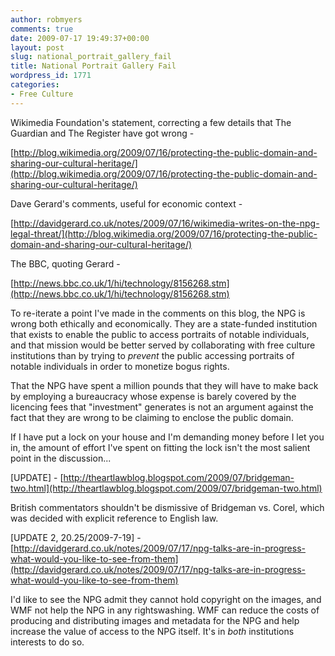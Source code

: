 ```yaml
---
author: robmyers
comments: true
date: 2009-07-17 19:49:37+00:00
layout: post
slug: national_portrait_gallery_fail
title: National Portrait Gallery Fail
wordpress_id: 1771
categories:
- Free Culture
---
```


Wikimedia Foundation's statement, correcting a few details that The Guardian and The Register have got wrong -  
  
[http://blog.wikimedia.org/2009/07/16/protecting-the-public-domain-and-sharing-our-cultural-heritage/](http://blog.wikimedia.org/2009/07/16/protecting-the-public-domain-and-sharing-our-cultural-heritage/)  
  
Dave Gerard's comments, useful for economic context -  
  
[http://davidgerard.co.uk/notes/2009/07/16/wikimedia-writes-on-the-npg-legal-threat/](http://blog.wikimedia.org/2009/07/16/protecting-the-public-domain-and-sharing-our-cultural-heritage/)  
  
The BBC, quoting Gerard -  
  
[http://news.bbc.co.uk/1/hi/technology/8156268.stm](http://news.bbc.co.uk/1/hi/technology/8156268.stm)  
  
To re-iterate a point I've made in the comments on this blog, the NPG is wrong both ethically and economically. They are a state-funded institution that exists to enable the public to access portraits of notable individuals, and that mission would be better served by collaborating with free culture institutions than by trying to *prevent* the public accessing portraits of notable individuals in order to monetize bogus rights.   
  
That the NPG have spent a million pounds that they will have to make back by employing a bureaucracy whose expense is barely covered by the licencing fees that "investment" generates is not an argument against the fact that they are wrong to be claiming to enclose the public domain.  
  
If I have put a lock on your house and I'm demanding money before I let you in, the amount of effort I've spent on fitting the lock isn't the most salient point in the discussion...   
  
[UPDATE] - [http://theartlawblog.blogspot.com/2009/07/bridgeman-two.html](http://theartlawblog.blogspot.com/2009/07/bridgeman-two.html)  
  
British commentators shouldn't be dismissive of Bridgeman vs. Corel, which was decided with explicit reference to English law.  
  
[UPDATE 2, 20.25/2009-7-19] - [http://davidgerard.co.uk/notes/2009/07/17/npg-talks-are-in-progress-what-would-you-like-to-see-from-them](http://davidgerard.co.uk/notes/2009/07/17/npg-talks-are-in-progress-what-would-you-like-to-see-from-them)  
  
I'd like to see the NPG admit they cannot hold copyright on the images, and WMF not help the NPG in any rightswashing. WMF can reduce the costs of producing and distributing images and metadata for the NPG and help increase the value of access to the NPG itself. It's in _both_ institutions interests to do so.  
  


